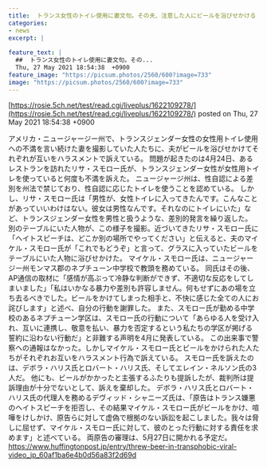 ```yaml
---
title:  トランス女性のトイレ使用に妻文句。その夫、注意した人にビールを浴びせかける  
categories:
- news
excerpt: |
  
feature_text: |
  ##  トランス女性のトイレ使用に妻文句。その...
  Thu, 27 May 2021 18:54:38  +0900
feature_image: "https://picsum.photos/2560/600?image=733"
image: "https://picsum.photos/2560/600?image=733"
---
```


[https://rosie.5ch.net/test/read.cgi/liveplus/1622109278/](https://rosie.5ch.net/test/read.cgi/liveplus/1622109278/)
posted on Thu, 27 May 2021 18:54:38  +0900

<!--more-->

アメリカ・ニュージャージー州で、トランスジェンダー女性の女性用トイレ使用への不満を言い続けた妻を撮影していた人たちに、夫がビールを浴びせかけてそれぞれが互いをハラスメントで訴えている。 問題が起きたのは4月24日、あるレストランを訪れたリサ・スモロー氏が、トランスジェンダー女性が女性用トイレを使っていると何度も不満を訴えた。 ニュージャージ州は、性自認による差別を州法で禁じており、性自認に応じたトイレを使うことを認めている。 しかし、リサ・スモロー氏は「男性が、女性トイレに入ってきたんです。こんなことがあっていいわけはない。彼女は男性なんです。それなのにトイレにいた」など、トランスジェンダー女性を男性と扱うような、差別的発言を繰り返した。 別のテーブルにいた人物が、この様子を撮影。近づいてきたリサ・スモロー氏に「ヘイトスピーチは、どこか別の場所でやってください」と伝えると、夫のマイケル・スモロー氏が「これでもどうぞ」と言って、グラスに入っていたビールをテーブルにいた人物に浴びせかけた。 マイケル・スモロー氏は、ニュージャージー州モンマス郡のネプチューン中学校で教頭を務めている。 同氏はその後、AP通信の取材に「感情が高ぶって冷静な判断ができず、不適切な反応をしてしまいました」「私はいかなる暴力や差別も許容しません。何もせずにあの場を立ち去るべきでした。ビールをかけてしまった相手と、不快に感じた全ての人にお詫びします」と述べ、自分の行動を謝罪した。 また、スモロー氏が勤める中学校のあるネプチューン学区は、スモロー氏の行動について「あらゆる人を受け入れ、互いに連携し、敬意を払い、暴力を否定するという私たちの学区が掲げる誓約に沿わない行動だ」と非難する声明を4月に発表している。 この出来事で警察への通報はなかった。しかしマイケル・スモロー氏とビールをかけられた人たちがそれぞれお互いをハラスメント行為で訴えている。 スモロー氏を訴えたのは、デボラ・ハリス氏とロバート・ハリス氏、そしてエレイン・ネルソン氏の3人だ。 他にも、ビールがかかったと主張するふたりも提訴したが、裁判所は提訴理由が十分でないとして、訴えを棄却した。 デボラ・ハリス氏とロバート・ハリス氏の代理人を務めるデヴィッド・シャニーズ氏は、「原告はトランス嫌悪のヘイトスピーチを拒否し、その結果マイケル・スモロー氏がビールをかけ、喧嘩をけしかけ、原告らに対して虚偽で根拠のない訴訟を起こしました。我々は脅しに屈せず、マイケル・スモロー氏に対して、彼のとった行動に対する責任を求めます」と述べている。 両原告の審理は、5月27日に開かれる予定だ。 https://www.huffingtonpost.jp/entry/threw-beer-in-transphobic-viral-video_jp_60af1ba6e4b0d56a83f2d69d
